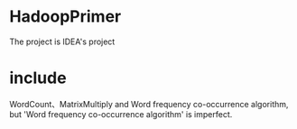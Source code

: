 # HadoopPrimer
The project is IDEA's project

# include 
  WordCount、MatrixMultiply and Word frequency co-occurrence algorithm, but 'Word frequency co-occurrence algorithm' is imperfect.

